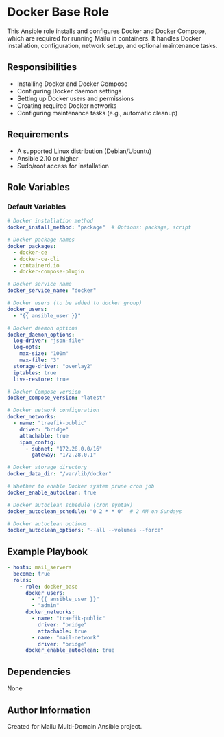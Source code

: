 # Docker Base Role

This Ansible role installs and configures Docker and Docker Compose, which are required for running Mailu in containers. It handles Docker installation, configuration, network setup, and optional maintenance tasks.

## Responsibilities

- Installing Docker and Docker Compose
- Configuring Docker daemon settings
- Setting up Docker users and permissions
- Creating required Docker networks
- Configuring maintenance tasks (e.g., automatic cleanup)

## Requirements

- A supported Linux distribution (Debian/Ubuntu)
- Ansible 2.10 or higher
- Sudo/root access for installation

## Role Variables

### Default Variables

```yaml
# Docker installation method
docker_install_method: "package"  # Options: package, script

# Docker package names
docker_packages:
  - docker-ce
  - docker-ce-cli
  - containerd.io
  - docker-compose-plugin

# Docker service name
docker_service_name: "docker"

# Docker users (to be added to docker group)
docker_users:
  - "{{ ansible_user }}"

# Docker daemon options
docker_daemon_options:
  log-driver: "json-file"
  log-opts:
    max-size: "100m"
    max-file: "3"
  storage-driver: "overlay2"
  iptables: true
  live-restore: true

# Docker Compose version
docker_compose_version: "latest"

# Docker network configuration
docker_networks:
  - name: "traefik-public"
    driver: "bridge"
    attachable: true
    ipam_config:
      - subnet: "172.28.0.0/16"
        gateway: "172.28.0.1"

# Docker storage directory
docker_data_dir: "/var/lib/docker"

# Whether to enable Docker system prune cron job
docker_enable_autoclean: true

# Docker autoclean schedule (cron syntax)
docker_autoclean_schedule: "0 2 * * 0"  # 2 AM on Sundays

# Docker autoclean options
docker_autoclean_options: "--all --volumes --force"
```

## Example Playbook

```yaml
- hosts: mail_servers
  become: true
  roles:
    - role: docker_base
      docker_users:
        - "{{ ansible_user }}"
        - "admin"
      docker_networks:
        - name: "traefik-public"
          driver: "bridge"
          attachable: true
        - name: "mail-network"
          driver: "bridge"
      docker_enable_autoclean: true
```

## Dependencies

None

## Author Information

Created for Mailu Multi-Domain Ansible project.